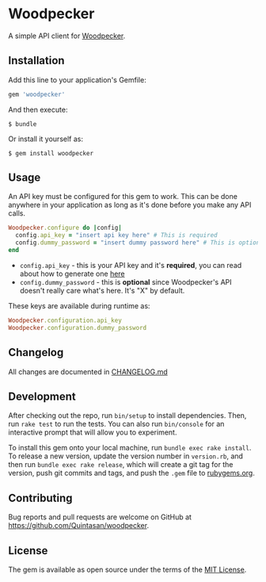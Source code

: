 # Woodpecker

A simple API client for [Woodpecker](https://woodpecker.co/).

## Installation

Add this line to your application's Gemfile:

```ruby
gem 'woodpecker'
```

And then execute:

    $ bundle

Or install it yourself as:

    $ gem install woodpecker

## Usage

An API key must be configured for this gem to work. This can be done anywhere in your application as long as it's done before you make any API calls.

```ruby
Woodpecker.configure do |config|
  config.api_key = "insert api key here" # This is required
  config.dummy_password = "insert dummy password here" # This is optional.
end
```

 * `config.api_key` - this is your API key and it's **required**, you can read about how to generate one [here](http://help.woodpecker.co/article/16-api-docs)
 * `config.dummy_password` - this is **optional** since Woodpecker's API doesn't really care what's here. It's "X" by default.

These keys are available during runtime as:

```ruby
Woodpecker.configuration.api_key
Woodpecker.configuration.dummy_password
```

## Changelog

All changes are documented in [CHANGELOG.md](https://github.com/Quintasan/woodpecker/blob/master/CHANGELOG.md)

## Development

After checking out the repo, run `bin/setup` to install dependencies. Then, run `rake test` to run the tests. You can also run `bin/console` for an interactive prompt that will allow you to experiment.

To install this gem onto your local machine, run `bundle exec rake install`. To release a new version, update the version number in `version.rb`, and then run `bundle exec rake release`, which will create a git tag for the version, push git commits and tags, and push the `.gem` file to [rubygems.org](https://rubygems.org).

## Contributing

Bug reports and pull requests are welcome on GitHub at https://github.com/Quintasan/woodpecker.


## License

The gem is available as open source under the terms of the [MIT License](http://opensource.org/licenses/MIT).


